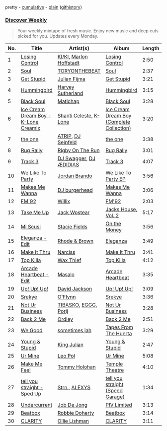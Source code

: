 pretty - [cumulative](/playlists/cumulative/Discover%20Weekly.md) - [plain](/playlists/plain/37i9dQZEVXcERLiUqU2pJX) ([githistory](https://github.githistory.xyz/vitokorn/spotify-playlist-archive/blob/master/playlists/plain/37i9dQZEVXcERLiUqU2pJX))
### [Discover Weekly](https://open.spotify.com/playlist/37i9dQZEVXcERLiUqU2pJX)

> Your weekly mixtape of fresh music. Enjoy new music and deep cuts picked for you. Updates every Monday.

| No. | Title | Artist(s) | Album | Length |
|---|---|---|---|---|
| 1 | [Losing Control](https://open.spotify.com/track/3gJ16QEGGhLFPNLvbXgB1u) | [KI/KI](https://open.spotify.com/artist/0UMs6dTf23FC2fHc40fXNS), [Marlon Hoffstadt](https://open.spotify.com/artist/0HHa7ZJZxUQlg5l2mB0N0f) | [Losing Control](https://open.spotify.com/album/4x4LKLSlnUfLVCHKDmD9LV) | 2:50 |
| 2 | [Soul](https://open.spotify.com/track/32Kw2LZMABxAgrNyGmZSIB) | [TORYONTHEBEAT](https://open.spotify.com/artist/3AkvEQvJYYQcX20kZ8l7j9) | [Soul](https://open.spotify.com/album/3pOXTIRlVsqFsjx3DEdNBB) | 2:37 |
| 3 | [Get Stupid](https://open.spotify.com/track/22pC8m4kzjrMQRJXYg0usw) | [Julian Fijma](https://open.spotify.com/artist/3KEvY1XBn7ZqQcHhUoGeqy) | [Get Stupid](https://open.spotify.com/album/0xkWdnlmmsfqbFrdqlrGom) | 3:21 |
| 4 | [Hummingbird](https://open.spotify.com/track/1nxNsIJ6tvThm68lXtL4db) | [Harvey Sutherland](https://open.spotify.com/artist/4CxFlJDif0atTK3gZebcEf) | [Hummingbird](https://open.spotify.com/album/1pkrlrW9kOkUOU2vjwYUac) | 3:15 |
| 5 | [Black Soul](https://open.spotify.com/track/1VKy4gz7jzzwGmRTJS8BoY) | [Matichap](https://open.spotify.com/artist/2KejysDw9G02Sp83NNB59I) | [Black Soul](https://open.spotify.com/album/7lIc295OjKp5orxqClft2B) | 3:28 |
| 6 | [Ice Cream Dream Boy - K-Lone Creamix](https://open.spotify.com/track/107n21rxcHggk8BLbEykaO) | [Shanti Celeste](https://open.spotify.com/artist/3CkM2290WOa2ESzhlu5mzM), [K-Lone](https://open.spotify.com/artist/6VC4hWnnMMmOxpH6KsAXBU) | [Ice Cream Dream Boy (Complete Collection)](https://open.spotify.com/album/10OIzec7cag6b83RC1u80Z) | 3:20 |
| 7 | [the one](https://open.spotify.com/track/6uBOGvxsHEn9rJyzwQSc1Z) | [ATRIP](https://open.spotify.com/artist/4fu0Er7pG6kZZa7Awf3NMI), [DJ Seinfeld](https://open.spotify.com/artist/37YzpfBeFju8QRZ3g0Ha1Q) | [the one](https://open.spotify.com/album/6LntWVFC7jAmt6zIfFNFm1) | 3:38 |
| 8 | [Rug Rally](https://open.spotify.com/track/2UKNOLbHwnNxuBwrg5TczZ) | [Rigby On The Run](https://open.spotify.com/artist/0V5ey6hrKrO3oYb7JCcM86) | [Rug Rally](https://open.spotify.com/album/6w6G6djWbHLqUTR8QBuS0w) | 3:01 |
| 9 | [Track 3](https://open.spotify.com/track/7uqgMLYYXdZGTLVrhbCyyl) | [DJ Swagger](https://open.spotify.com/artist/3l8A3VM3N2E4lx3afyMd9C), [DJ ÆDIDIAS](https://open.spotify.com/artist/0w6ZceEXUiil9lGTzZRAAZ) | [Track 3](https://open.spotify.com/album/6JZiKkhucBTnvHCMNEIA3N) | 4:07 |
| 10 | [We Like To Party](https://open.spotify.com/track/21eo9Yve6iexYAjIKrmpRQ) | [Jordan Brando](https://open.spotify.com/artist/1LvEV4mvbTOdntchECXeAO) | [We Like To Party EP](https://open.spotify.com/album/3drMeKYFXKxHelqVYEWJfY) | 3:56 |
| 11 | [Makes Me Wanna](https://open.spotify.com/track/3oS7bSj5Otuxif8mTJIi9I) | [DJ burgerhead](https://open.spotify.com/artist/7tkCO3Cc3NEhjZ3T3PM6ar) | [Makes Me Wanna](https://open.spotify.com/album/7mKuEMLdG3FBKchClBhnpr) | 3:06 |
| 12 | [FM'92](https://open.spotify.com/track/5WSnuB71GFjFsi3yoyEFG3) | [Willix](https://open.spotify.com/artist/6xWCdgEVD3rUXv3AYA4VPj) | [FM'92](https://open.spotify.com/album/17kCAGGp2n8u0tSnsYJy56) | 2:03 |
| 13 | [Take Me Up](https://open.spotify.com/track/3GBtPNABwb7r1mSnOQEvtI) | [Jack Wostear](https://open.spotify.com/artist/6Mmcw1vtpSolg5QAqYzMEA) | [Jacks House, Vol. 2](https://open.spotify.com/album/4WGFv3Mtv94p64cowiSUIe) | 5:17 |
| 14 | [Mi Scusi](https://open.spotify.com/track/6Ei1fiX4X0e5lcUc6xkPGO) | [Stacie Fields](https://open.spotify.com/artist/2wZzhY59MJ0BDLnLko14gW) | [On the Money](https://open.spotify.com/album/7KGOaFC7dJa2hNxJgTB0HE) | 3:56 |
| 15 | [Eleganza - Edit](https://open.spotify.com/track/21KQ4I7G77kFQqpSqAjJFP) | [Rhode & Brown](https://open.spotify.com/artist/3tA0d4G3jC6CXf6MXEZE5T) | [Eleganza](https://open.spotify.com/album/5IbiJ323rZDRK6XqK9PAXR) | 3:49 |
| 16 | [Make It Thru](https://open.spotify.com/track/2jD9uQeNEPIqFEJmJ33zuk) | [Narciss](https://open.spotify.com/artist/7jEmLGxzh2RuOwdj96tlyL) | [Make It Thru](https://open.spotify.com/album/4jlRkCwvRARTe4ua3T1Lzb) | 3:41 |
| 17 | [Top Killa](https://open.spotify.com/track/5wpS4UuorKTkIliPow86ph) | [Wax Thief](https://open.spotify.com/artist/7kKG2nSqKYsSoheorKdJuP) | [Top Killa](https://open.spotify.com/album/4e5Pe71mZsEzjoISvUgUha) | 4:12 |
| 18 | [Arcade Heartbeat - Edit](https://open.spotify.com/track/34QpIHKEtFz4vrc0oR41jd) | [Masalo](https://open.spotify.com/artist/6kFJNl3ISQSkOq2iS0Lk53) | [Arcade Heartbeat](https://open.spotify.com/album/0h0j9V3YFEo5el9vDa4Gpf) | 3:35 |
| 19 | [Up! Up! Up!](https://open.spotify.com/track/1ARe4QAnypqEA99mrxdGg9) | [David Jackson](https://open.spotify.com/artist/7qiozhwvnBwz1t082JIBNV) | [Up! Up! Up!](https://open.spotify.com/album/5M2QnfjLfFtySr9Phd8vSs) | 3:09 |
| 20 | [Srekye](https://open.spotify.com/track/7tyJ1VuIQIvnwrKf6YI2hg) | [O'Flynn](https://open.spotify.com/artist/7LTSTQkL7iK7zndjFQgHQo) | [Srekye](https://open.spotify.com/album/55V0P2HVlEmy8ILPH5aUE9) | 3:36 |
| 21 | [Not Ur Business](https://open.spotify.com/track/6dcZU0GQRrEOP1WTJmHTbz) | [TIBASKO](https://open.spotify.com/artist/6xq7g0E52yq4y8Op9X82Uo), [EGGG](https://open.spotify.com/artist/11sh4BI6k8Yptqqiu00ual), [Porij](https://open.spotify.com/artist/5Ph4BCHTBnS7CJctvtUDkp) | [Not Ur Business](https://open.spotify.com/album/3LM1POuxCPb89kIMm4DFtK) | 3:28 |
| 22 | [Back 2 Me](https://open.spotify.com/track/37oH9xWc26XDAgjiUXqEhB) | [Ordley](https://open.spotify.com/artist/7iytrtzbCdACF9euDDHfiD) | [Back 2 Me](https://open.spotify.com/album/133LjGRovXT6gsqDDp60Yz) | 2:51 |
| 23 | [We Good](https://open.spotify.com/track/5FmcUGRxN4kdAmJ4ciN4i6) | [sometimes jah](https://open.spotify.com/artist/2zFpubfv126GUSy7IvKoxQ) | [Tapes From The Huerta](https://open.spotify.com/album/1vso1LwZe3XvFDpPAq8pFN) | 3:29 |
| 24 | [Young & Stupid](https://open.spotify.com/track/2NlUCeECnJu2hnGjcqGF3d) | [King Julian](https://open.spotify.com/artist/4HRrOFRtPrYDmEsjgrascZ) | [Young & Stupid](https://open.spotify.com/album/50UAK0ncwJmf83vFBBew5I) | 2:47 |
| 25 | [Ur Mine](https://open.spotify.com/track/5STRVj4jjpqcCzkV7Fxc6C) | [Leo Pol](https://open.spotify.com/artist/2PBE0KQEqT34oYjjFyI9Mz) | [Ur Mine](https://open.spotify.com/album/7EJrKDCVtHJzjnpv9cAnFq) | 5:08 |
| 26 | [Make Me Feel](https://open.spotify.com/track/6bDvd7bsA8Zp58i1E2WFGI) | [Tommy Holohan](https://open.spotify.com/artist/19KYorPPDJewrAXMeoZccy) | [Temple Theatre](https://open.spotify.com/album/2Qm34ddRTFa7RjLDAlAQnF) | 4:10 |
| 27 | [tell you straight - Sped Up](https://open.spotify.com/track/4zWWGFmM2LhtnMAVrTmYBg) | [Strn.](https://open.spotify.com/artist/4UdZWeX7Nkt2LtdoGEzlsH), [ALEXYS](https://open.spotify.com/artist/2hZSRabELx8cqDED0Dd5jT) | [tell you straight (Speed Garage)](https://open.spotify.com/album/7k9LXSIhJe0FDIPZJh1VGn) | 1:34 |
| 28 | [Undercurrent](https://open.spotify.com/track/7at4adnCuSvRybv7ZW7RFB) | [Job De Jong](https://open.spotify.com/artist/0XbTWVRVTghfm7SBPI6hpI) | [PIV Limited](https://open.spotify.com/album/6ZMaB22rWodMNvkvTalZmY) | 3:13 |
| 29 | [Beatbox](https://open.spotify.com/track/7CkESXBof0weZtHv2voolS) | [Robbie Doherty](https://open.spotify.com/artist/2WuXRwEjXIjW5uVZOSxqYS) | [Beatbox](https://open.spotify.com/album/5SATDgT7dl86qwY0QTJpso) | 3:14 |
| 30 | [CLARITY](https://open.spotify.com/track/2hIr8XHBv6NG2TYKWX3Jhn) | [Ollie Lishman](https://open.spotify.com/artist/266LAiHzDxPPRJldh2CPX0) | [CLARITY](https://open.spotify.com/album/5MJvgeutYxH4MCiuMeEei0) | 3:11 |
